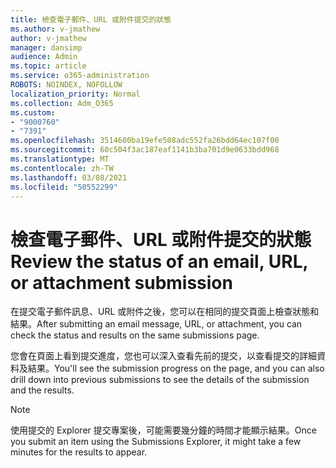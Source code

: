 ```yaml
---
title: 檢查電子郵件、URL 或附件提交的狀態
ms.author: v-jmathew
author: v-jmathew
manager: dansimp
audience: Admin
ms.topic: article
ms.service: o365-administration
ROBOTS: NOINDEX, NOFOLLOW
localization_priority: Normal
ms.collection: Adm_O365
ms.custom:
- "9000760"
- "7391"
ms.openlocfilehash: 3514600ba19efe508adc552fa26bdd64ec107f00
ms.sourcegitcommit: 60c504f3ac187eaf1141b3ba701d9e0633bdd968
ms.translationtype: MT
ms.contentlocale: zh-TW
ms.lasthandoff: 03/08/2021
ms.locfileid: "50552299"
---
```

# <a name="review-the-status-of-an-email-url-or-attachment-submission"></a><span data-ttu-id="f9268-102">檢查電子郵件、URL 或附件提交的狀態</span><span class="sxs-lookup"><span data-stu-id="f9268-102">Review the status of an email, URL, or attachment submission</span></span>

<span data-ttu-id="f9268-103">在提交電子郵件訊息、URL 或附件之後，您可以在相同的提交頁面上檢查狀態和結果。</span><span class="sxs-lookup"><span data-stu-id="f9268-103">After submitting an email message, URL, or attachment, you can check the status and results on the same submissions page.</span></span>

<span data-ttu-id="f9268-104">您會在頁面上看到提交進度，您也可以深入查看先前的提交，以查看提交的詳細資料及結果。</span><span class="sxs-lookup"><span data-stu-id="f9268-104">You'll see the submission progress on the page, and you can also drill down into previous submissions to see the details of the submission and the results.</span></span>

> [!NOTE]
> <span data-ttu-id="f9268-105">使用提交的 Explorer 提交專案後，可能需要幾分鐘的時間才能顯示結果。</span><span class="sxs-lookup"><span data-stu-id="f9268-105">Once you submit an item using the Submissions Explorer, it might take a few minutes for the results to appear.</span></span>
